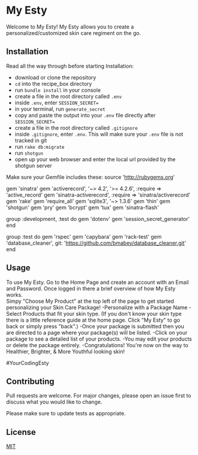 # My Esty
Welcome to My Esty! My Esty allows you to create a 
personalized/customized skin care 
regiment on the go.  


## Installation 
Read all the way through before starting Installation:
- download or clone the repository
- ```cd``` into the recipe_box directory
- run ```bundle install``` in your console
- create a file in the root directory called ```.env```
- inside ```.env```, enter ```SESSION_SECRET=```
- in your terminal, run ```generate_secret```
- copy and paste the output into your ```.env``` file directly after ```SESSION_SECRET=```
- create a file in the root directory called ```.gitignore```
- inside ```.gitignore```, enter ```.env```. This will make sure your ```.env``` file is not tracked in git
- run ```rake db:migrate```
- run ```shotgun``` 
- open up your web browser and enter the local url provided by the shotgun server

Make sure your Gemfile includes these:
source 'http://rubygems.org'

gem 'sinatra'
gem 'activerecord', '~> 4.2', '>= 4.2.6', :require => 'active_record'
gem 'sinatra-activerecord', :require => 'sinatra/activerecord'
gem 'rake'
gem 'require_all'
gem 'sqlite3', '~> 1.3.6'
gem 'thin'
gem 'shotgun'
gem 'pry'
gem 'bcrypt'
gem 'tux'
gem 'sinatra-flash'

group :development, :test do
gem 'dotenv'
gem 'session_secret_generator'
end

group :test do
gem 'rspec'
gem 'capybara'
gem 'rack-test'
gem 'database_cleaner', git: 'https://github.com/bmabey/database_cleaner.git'
end


## Usage

To use My Esty. Go to the Home Page and create an account with an Email and Password. 
Once logged in there a brief overview of how My Esty works.  
Simpy "Choose My Product" at the top left of the page to get started personalizing your 
Skin Care Package!
-Personalize with a Package Name 
-Select Products that fit your skin type. (If you don't know your skin type there is a little
    reference guide at the home page.  Click "My Esty" to go back or simply press "back".)
-Once your package is submitted then you are directed to a page where your package(s) will be listed.
-Click on your package to see a detailed list of your products. 
-You may edit your products or delete the package entirely.
-Congratulations! You're now on the way to Healthier, Brighter, & More Youthful looking skin!

#YourCodingEsty

## Contributing
Pull requests are welcome. For major changes, please open an issue first to discuss what you would like to change.

Please make sure to update tests as appropriate.

## License
[MIT](https://choosealicense.com/licenses/mit/)
